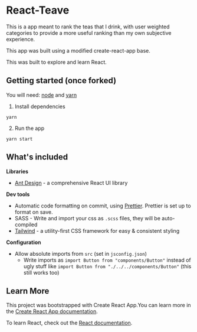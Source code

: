 # React-Teave

This is a app meant to rank the teas that I drink, with user weighted categories to provide a more useful ranking than my own subjective experience.

This app was built using a modified create-react-app base.

This was built to explore and learn React.

## Getting started (once forked)

You will need: [node](https://nodejs.org/en/) and [yarn](https://classic.yarnpkg.com/en/docs/install)

1. Install dependencies

`yarn`

2. Run the app

`yarn start`

## What's included

**Libraries**

- [Ant Design](https://ant.design/) - a comprehensive React UI library

**Dev tools**

- Automatic code formatting on commit, using [Prettier](https://prettier.io/). Prettier is set up to format on save.
- SASS - Write and import your css as `.scss` files, they will be auto-compiled
- [Tailwind](https://tailwindcss.com/docs/utility-first) - a utility-first CSS framework for easy & consistent styling

**Configuration**

- Allow absolute imports from `src` (set in `jsconfig.json`)
  - Write imports as `import Button from "components/Button"` instead of ugly stuff like `import Button from "./../../components/Button"` (this still works too)

## Learn More

This project was bootstrapped with Create React App.You can learn more in the [Create React App documentation](https://facebook.github.io/create-react-app/docs/getting-started).

To learn React, check out the [React documentation](https://reactjs.org/).
